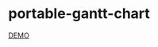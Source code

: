 # portable-gantt-chart

[DEMO](https://lotcarnage.github.io/portable-gantt-chart/deliverable/portable-gantt-chart.html)
